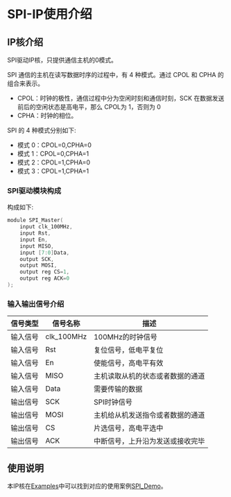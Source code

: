 # SPI-IP使用介绍

## IP核介绍

SPI驱动IP核，只提供通信主机的0模式。

SPI 通信的主机在读写数据时序的过程中，有 4 种模式。通过 CPOL 和 CPHA 的组合来表示。

* CPOL：时钟的极性，通信过程中分为空闲时刻和通信时刻，SCK 在数据发送前后的空闲状态是高电平，那么 CPOL为 1，否则为 0   
* CPHA：时钟的相位。 

SPI 的 4 种模式分别如下: 
* 模式 0：CPOL=0,CPHA=0   
* 模式 1：CPOL=0,CPHA=1   
* 模式 2：CPOL=1,CPHA=0   
* 模式 3：CPOL=1,CPHA=1   

### SPI驱动模块构成

构成如下:

```c
module SPI_Master(
    input clk_100MHz,
    input Rst,
    input En,
    input MISO,
    input [7:0]Data,
    output SCK,
    output MOSI,
	output reg CS=1,
	output reg ACK=0
);
```
### 输入输出信号介绍
  
| **信号类型**    | **信号名称**    | **描述** |
| ----------- | ----------- | -------- |
| 输入信号 | clk_100MHz      | 100MHz的时钟信号 |
| 输入信号 | Rst             | 复位信号，低电平复位       |
| 输入信号 | En              | 使能信号，高电平有效      |
| 输入信号 | MISO            | 主机读取从机的状态或者数据的通道       |
| 输入信号 | Data            | 需要传输的数据       |
| 输出信号 | SCK             | SPI时钟信号     |
| 输出信号 | MOSI            | 主机给从机发送指令或者数据的通道     |
| 输出信号 | CS              | 片选信号，高电平选中     |
| 输出信号 | ACK             | 中断信号，上升沿为发送或接收完毕     |


## 使用说明

本IP核在[Examples](/Examples)中可以找到对应的使用案例[SPI_Demo](/Examples/FPGA/2.Community-Interface/SPI)。


